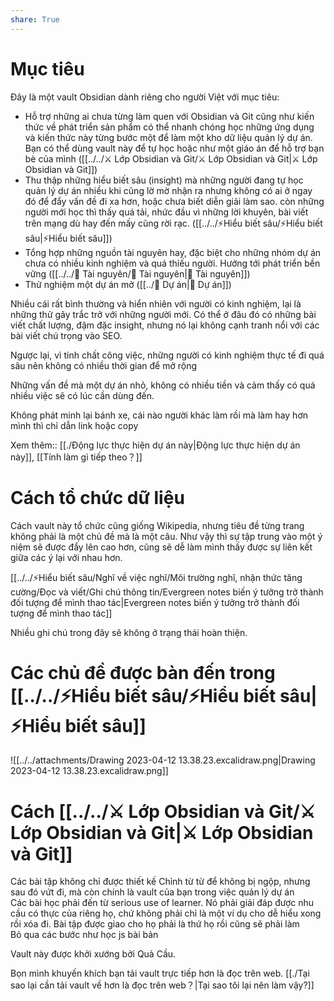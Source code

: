 ```yaml
---  
share: True  
---  
```

# Mục tiêu  
Đây là một vault Obsidian dành riêng cho người Việt với mục tiêu:  
- Hỗ trợ những ai chưa từng làm quen với Obsidian và Git cũng như kiến thức về phát triển sản phẩm có thể nhanh chóng học những ứng dụng và kiến thức này từng bước một để làm một kho dữ liệu quản lý dự án. Bạn có thể dùng vault này để tự học hoặc như một giáo án để hỗ trợ bạn bè của mình ([[../../⚔️ Lớp Obsidian và Git/⚔️ Lớp Obsidian và Git|⚔️ Lớp Obsidian và Git]])   
- Thu thập những hiểu biết sâu (insight) mà những người đang tự học quản lý dự án nhiều khi cũng lờ mờ nhận ra nhưng không có ai ở ngay đó để đẩy vấn đề đi xa hơn, hoặc chưa biết diễn giải làm sao. còn những người mới học thì thấy quá tải, nhức đầu vì những lời khuyên, bài viết trên mạng dù hay đến mấy cũng rời rạc.  ([[../../⚡Hiểu biết sâu/⚡Hiểu biết sâu|⚡Hiểu biết sâu]])   
- Tổng hợp những nguồn tài nguyên hay, đặc biệt cho những nhóm dự án chưa có nhiều kinh nghiệm và quá thiếu người. Hướng tới phát triển bền vững ([[../../📜 Tài nguyên/📜 Tài nguyên|📜 Tài nguyên]])    
- Thử nghiệm một dự án mở ([[../📐 Dự án|📐 Dự án]])   
  
Nhiều cái rất bình thường và hiển nhiên với người có kinh nghiệm, lại là những thử gây trắc trở với những người mới. Có thể ở đâu đó có những bài viết chất lượng, đậm đặc insight, nhưng nó lại không cạnh tranh nổi với các bài viết chú trọng vào SEO.  
  
Ngược lại, vì tính chất công việc, những người có kinh nghiệm thực tế đi quá sâu nên không có nhiều thời gian để mở rộng  
  
Những vấn đề mà một dự án nhỏ, không có nhiều tiền và cảm thấy có quá nhiều việc sẽ có lúc cần dùng đến.  
  
Không phát minh lại bánh xe, cái nào người khác làm rồi mà làm hay hơn mình thì chỉ dẫn link hoặc copy  
  
Xem thêm:: [[./Động lực thực hiện dự án này|Động lực thực hiện dự án này]], [[Tính làm gì tiếp theo？]]  
  
# Cách tổ chức dữ liệu  
Cách vault này tổ chức cũng giống Wikipedia, nhưng tiêu đề từng trang không phải là một chủ đề mà là một câu. Như vậy thì sự tập trung vào một ý niệm sẽ được đẩy lên cao hơn, cũng sẽ dễ làm mình thấy được sự liên kết giữa các ý lại với nhau hơn.   
  
[[../../⚡Hiểu biết sâu/Nghĩ về việc nghĩ/Môi trường nghĩ, nhận thức tăng cường/Đọc và viết/Ghi chú thông tin/Evergreen notes biến ý tưởng trở thành đối tượng để mình thao tác|Evergreen notes biến ý tưởng trở thành đối tượng để mình thao tác]]  
  
Nhiều ghi chú trong đây sẽ không ở trạng thái hoàn thiện.  
  
# Các chủ đề được bàn đến trong [[../../⚡Hiểu biết sâu/⚡Hiểu biết sâu|⚡Hiểu biết sâu]]  
![[../../attachments/Drawing 2023-04-12 13.38.23.excalidraw.png|Drawing 2023-04-12 13.38.23.excalidraw.png]]  
  
# Cách [[../../⚔️ Lớp Obsidian và Git/⚔️ Lớp Obsidian và Git|⚔️ Lớp Obsidian và Git]]  
Các bài tập không chỉ được thiết kế Chỉnh từ từ để không bị ngộp, nhưng sau đó vứt đi, mà còn chính là vault của bạn trong việc quản lý dự án  
Các bài học phải đến từ serious use of learner. Nó phải giải đáp được nhu cầu có thực của riêng họ, chứ không phải chỉ là một ví dụ cho dễ hiểu xong rồi xóa đi. Bài tập được giao cho họ phải là thứ họ rồi cũng sẽ phải làm  
Bỏ qua các bước như học js bài bản  
  
Vault này được khởi xướng bởi Quả Cầu.  
  
Bọn mình khuyến khích bạn tải vault trực tiếp hơn là đọc trên web. [[./Tại sao lại cần tải vault về hơn là đọc trên web？|Tại sao tôi lại nên làm vậy?]]   
